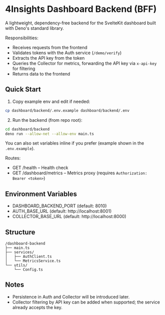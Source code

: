 # 4Insights Dashboard Backend (BFF)

A lightweight, dependency-free backend for the SvelteKit dashboard built with Deno's standard library.

Responsibilities:
- Receives requests from the frontend
- Validates tokens with the Auth service (`/demo/verify`)
- Extracts the API key from the token
- Queries the Collector for metrics, forwarding the API key via `x-api-key` for filtering
- Returns data to the frontend

## Quick Start

1. Copy example env and edit if needed:

```bash
cp dashboard/backend/.env.example dashboard/backend/.env
```

2. Run the backend (from repo root):

```bash
cd dashboard/backend
deno run --allow-net --allow-env main.ts
```

You can also set variables inline if you prefer (example shown in the `.env.example`).

Routes:
- GET /health – Health check
- GET /dashboard/metrics – Metrics proxy (requires `Authorization: Bearer <token>`)

## Environment Variables
- DASHBOARD_BACKEND_PORT (default: 8010)
- AUTH_BASE_URL (default: http://localhost:8001)
- COLLECTOR_BASE_URL (default: http://localhost:8000)

## Structure
```
/dashboard-backend
├── main.ts
├── services/
│   ├── AuthClient.ts
│   └── MetricsService.ts
└── utils/
    └── Config.ts
```

## Notes
- Persistence in Auth and Collector will be introduced later.
- Collector filtering by API key can be added when supported; the service already accepts the key.

